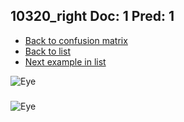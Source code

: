## 10320_right Doc: 1 Pred: 1
- [Back to confusion matrix](https://github.com/juliandewit/kaggle_retinopathy/blob/master/matrix.md)
- [Back to list](https://github.com/juliandewit/kaggle_retinopathy/blob/master/lists/11/list.md)
- [Next example in list](https://github.com/juliandewit/kaggle_retinopathy/blob/master/lists/11/10/10334_left.md)

![Eye](https://retinopaty.blob.core.windows.net/size1024/10320_right_1.jpeg)

### 

![Eye]()

